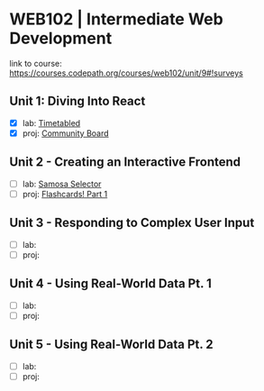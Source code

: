 # WEB102 | Intermediate Web Development

link to course: https://courses.codepath.org/courses/web102/unit/9#!surveys

## Unit 1: Diving Into React

- [x] lab: [Timetabled](https://courses.codepath.org/courses/web102/unit/1#!labs)
- [x] proj: [Community Board](https://courses.codepath.org/courses/web102/unit/1#!projects)

## Unit 2 - Creating an Interactive Frontend

- [ ] lab: [Samosa Selector](https://courses.codepath.org/courses/web102/unit/2#!labs)
- [ ] proj: [Flashcards! Part 1](https://courses.codepath.org/courses/web102/unit/2#!projects)

## Unit 3 - Responding to Complex User Input

- [ ] lab:
- [ ] proj:

## Unit 4 - Using Real-World Data Pt. 1

- [ ] lab:
- [ ] proj:

## Unit 5 - Using Real-World Data Pt. 2

- [ ] lab:
- [ ] proj:
